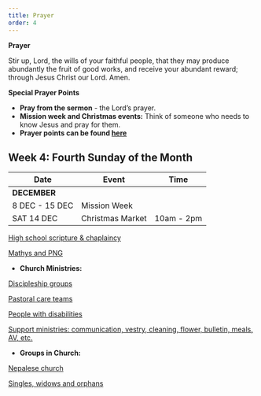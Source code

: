 ```yaml
---
title: Prayer
order: 4
---
```

**Prayer**

Stir up, Lord, the wills of your faithful people, that they may produce abundantly the fruit of good works, and receive your abundant reward; through Jesus Christ our Lord. Amen.

**Special Prayer Points**
- **Pray from the sermon** - the Lord’s prayer. 
- **Mission week and Christmas events:** Think of someone who needs to know Jesus and pray for them. 
- **Prayer points can be found [here](https://stgeorgeshurstville.org.au/prayer)**

## Week 4: Fourth Sunday of the Month

| Date | Event | Time |
| ----- | ----- | ----- |
| **DECEMBER** | 
| 8 DEC - 15 DEC | Mission Week |  |
| SAT 14 DEC | Christmas Market | 10am - 2pm |

<ins>High school scripture & chaplaincy<ins>

<ins>Mathys and PNG<ins>

- **Church Ministries:**

<ins>Discipleship groups<ins>

<ins>Pastoral care teams</ins>

<ins>People with disabilities</ins>

<ins>Support ministries: communication, vestry, cleaning, flower, bulletin, meals, AV, etc.<ins>

- **Groups in Church:**

<ins>Nepalese church<ins>

<ins>Singles, widows and orphans<ins>


